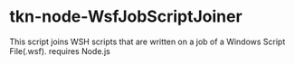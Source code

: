 # tkn-node-WsfJobScriptJoiner
This script joins WSH scripts that are written on a job of a Windows Script File(.wsf). requires Node.js
